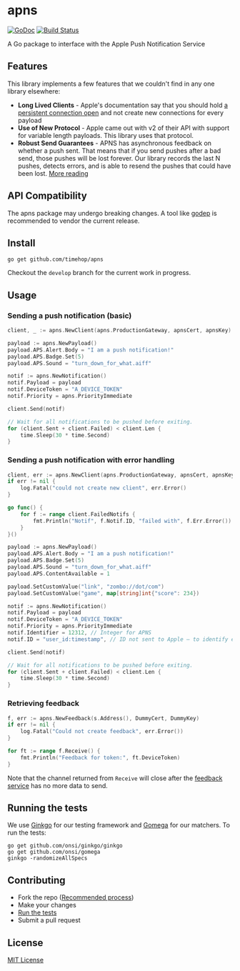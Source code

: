 # apns

[![GoDoc](https://godoc.org/github.com/timehop/apns?status.svg)](https://godoc.org/github.com/timehop/apns)
[![Build Status](https://travis-ci.org/timehop/apns.svg?branch=master)](https://travis-ci.org/timehop/apns)

A Go package to interface with the Apple Push Notification Service

## Features

This library implements a few features that we couldn't find in any one library elsewhere:

* **Long Lived Clients** - Apple's documentation say that you should hold [a persistent connection open](https://developer.apple.com/library/ios/documentation/NetworkingInternet/Conceptual/RemoteNotificationsPG/Chapters/CommunicatingWIthAPS.html#//apple_ref/doc/uid/TP40008194-CH101-SW6) and not create new connections for every payload
* **Use of New Protocol** - Apple came out with v2 of their API with support for variable length payloads. This library uses that protocol.
* **Robust Send Guarantees** - APNS has asynchronous feedback on whether a push sent. That means that if you send pushes after a bad send, those pushes will be lost forever. Our library records the last N pushes, detects errors, and is able to resend the pushes that could have been lost. [More reading](http://redth.codes/the-problem-with-apples-push-notification-ser/)

## API Compatibility

The apns package may undergo breaking changes. A tool like [godep](https://github.com/tools/godep) is recommended to vendor the current release.

## Install

```
go get github.com/timehop/apns
```

Checkout the `develop` branch for the current work in progress.

## Usage

### Sending a push notification (basic)

```go
client, _ := apns.NewClient(apns.ProductionGateway, apnsCert, apnsKey)

payload := apns.NewPayload()
payload.APS.Alert.Body = "I am a push notification!"
payload.APS.Badge.Set(5)
payload.APS.Sound = "turn_down_for_what.aiff"

notif := apns.NewNotification()
notif.Payload = payload
notif.DeviceToken = "A_DEVICE_TOKEN"
notif.Priority = apns.PriorityImmediate

client.Send(notif)

// Wait for all notifications to be pushed before exiting.
for (client.Sent + client.Failed) < client.Len {
	time.Sleep(30 * time.Second)
}
```

### Sending a push notification with error handling

```go
client, err := apns.NewClient(apns.ProductionGateway, apnsCert, apnsKey, true /* optional verbose mode */)
if err != nil {
	log.Fatal("could not create new client", err.Error()
}

go func() {
	for f := range client.FailedNotifs {
		fmt.Println("Notif", f.Notif.ID, "failed with", f.Err.Error())
	}
}()

payload := apns.NewPayload()
payload.APS.Alert.Body = "I am a push notification!"
payload.APS.Badge.Set(5)
payload.APS.Sound = "turn_down_for_what.aiff"
payload.APS.ContentAvailable = 1

payload.SetCustomValue("link", "zombo://dot/com")
payload.SetCustomValue("game", map[string]int{"score": 234})

notif := apns.NewNotification()
notif.Payload = payload
notif.DeviceToken = "A_DEVICE_TOKEN"
notif.Priority = apns.PriorityImmediate
notif.Identifier = 12312, // Integer for APNS
notif.ID = "user_id:timestamp", // ID not sent to Apple – to identify error notifications

client.Send(notif)

// Wait for all notifications to be pushed before exiting.
for (client.Sent + client.Failed) < client.Len {
	time.Sleep(30 * time.Second)
}
```

### Retrieving feedback

```go
f, err := apns.NewFeedback(s.Address(), DummyCert, DummyKey)
if err != nil {
	log.Fatal("Could not create feedback", err.Error())
}

for ft := range f.Receive() {
	fmt.Println("Feedback for token:", ft.DeviceToken)
}
```

Note that the channel returned from `Receive` will close after the
[feedback service](https://developer.apple.com/library/ios/documentation/NetworkingInternet/Conceptual/RemoteNotificationsPG/Chapters/CommunicatingWIthAPS.html#//apple_ref/doc/uid/TP40008194-CH101-SW3)
has no more data to send.

## Running the tests

We use [Ginkgo](https://onsi.github.io/ginkgo) for our testing framework and
[Gomega](http://onsi.github.io/gomega/) for our matchers. To run the tests:

```
go get github.com/onsi/ginkgo/ginkgo
go get github.com/onsi/gomega
ginkgo -randomizeAllSpecs
```

## Contributing

- Fork the repo ([Recommended process](https://splice.com/blog/contributing-open-source-git-repositories-go/))
- Make your changes
- [Run the tests](https://github.com/timehop/apns#running-the-tests)
- Submit a pull request

## License

[MIT License](https://github.com/timehop/apns/blob/master/LICENSE)

